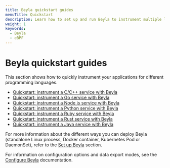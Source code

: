 ```yaml
---
title: Beyla quickstart guides
menuTitle: Quickstart
description: Learn how to set up and run Beyla to instrument multiple languages.
weight: 1
keywords:
  - Beyla
  - eBPF
---
```


# Beyla quickstart guides

This section shows how to quickly instrument your applications for different programming languages.

- [Quickstart: instrument a C/C++ service with Beyla](cpp/)
- [Quickstart: instrument a Go service with Beyla](golang/)
- [Quickstart: instrument a Node.js service with Beyla](nodejs/)
- [Quickstart: instrument a Python service with Beyla](python/)
- [Quickstart: instrument a Ruby service with Beyla](ruby/)
- [Quickstart: instrument a Rust service with Beyla](rust/)
- [Quickstart: instrument a Java service with Beyla](java/)

For more information about the different ways you can deploy Beyla (standalone Linux process, Docker container,
Kubernetes Pod or DaemonSet), refer to the [Set up Beyla](../setup/) section.

For information on configuration options and data export modes, see the [Configure Beyla](../configure/) documentation.
